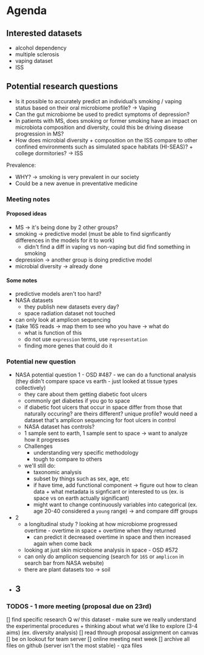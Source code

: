 # Agenda
## Interested datasets
- alcohol dependency
- multiple sclerosis
- vaping dataset
- ISS

## Potential research questions
- Is it possible to accurately predict an individual’s smoking / vaping status based on their oral microbiome profile? -> Vaping
- Can the gut microbiome be used to predict symptoms of depression?
- In patients with MS, does smoking or former smoking have an impact on microbiota composition and diversity, could this be driving disease progression in MS?
- How does microbial diversity + composition on the ISS compare to other confined environments such as simulated space habitats (HI-SEAS)? + college dormitories? -> ISS

Prevalence:
- WHY? -> smoking is very prevalent in our society
- Could be a new avenue in preventative medicine 

### Meeting notes

#### Proposed ideas
- MS -> it's being done by 2 other groups?
- smoking -> predictive model (must be able to find signficantly differences in the models for it to work)
  - didn't find a diff in vaping vs non-vaping but did find something in smoking
- depression -> another group is doing predictive model
- microbial diversity -> already done

#### Some notes
- predictive models aren't too hard?
- NASA datasets
  - they publish new datasets every day?
  - space radiation dataset not touched
- can only look at amplicon sequencing
- (take 16S reads -> map them to see who you have -> what do
  - what is function of this
  - do not use `expression` terms, use `representation`
  - finding more genes that could do it

### Potential new question
- NASA potential question 1 - OSD #487 - we can do a functional analysis (they didn't compare space vs earth - just looked at tissue types collectively)
  - they care about them getting diabetic foot ulcers
  - commonly get diabetes if you go to space
  - if diabetic foot ulcers that occur in space differ from those that naturally occuring? are theirs different? unique profile? would need a dataset that's amplicon sequencing for foot ulcers in control
  - NASA dataset has controls?
  - 1 sample sent to earth, 1 sample sent to space -> want to analyze how it progresses
  - Challenges
      - understanding very specific methodology
      - tough to compare to others
  - we'll still do:
      - taxonomic analysis
      - subset by things such as sex, age, etc
      - if have time, add functional component -> figure out how to clean data + what metadata is signficant or interested to us (ex. is space vs on earth actually significant)
      - might want to change continuously variables into categorical (ex. age 20-40 considered a `young` range) -> and compare diff groups
- 2
  - a longitudinal study ? looking at how microbiome progressed overtime - overtime in space + overtime when they returned
      - can predict it decreased overtime in space and then increased again when come back
  - looking at just skin microbiome analysis in space - OSD #572
  - can only do amplicon sequencing (search for `16S` or `amplicon` in search bar from NASA website)
  - there are plant datasets too -> soil
- 3
  - 

### TODOS - 1 more meeting (proposal due on 23rd)
[] find specific research Q w/ this dataset - make sure we really understand the experimental procedures + thinking about what we'd like to explore (3-4 aims) (ex. diversity analysis)
[] read through proposal assignment on canvas
[] be on lookout for team server
[] online meeting next week
[] archive all files on github (server isn't the most stable) - qza files
